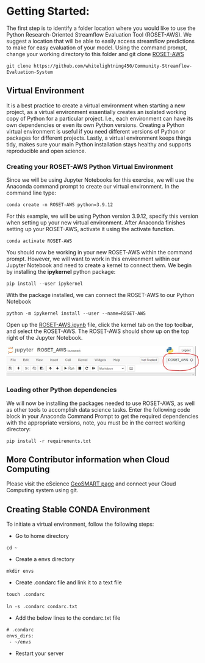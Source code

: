# Getting Started: 
The first step is to identify a folder location where you would like to use the Python Research-Oriented Streamflow Evaluation Tool (ROSET-AWS).
We suggest a location that will be able to easily access streamflow predictions to make for easy evaluation of your model.
Using the command prompt, change your working directory to this folder and git clone [ROSET-AWS](https://github.com/whitelightning450/Community-Streamflow-Evaluation-System)

    git clone https://github.com/whitelightning450/Community-Streamflow-Evaluation-System


## Virtual Environment
It is a best practice to create a virtual environment when starting a new project, as a virtual environment essentially creates an isolated working copy of Python for a particular project. 
I.e., each environment can have its own dependencies or even its own Python versions.
Creating a Python virtual environment is useful if you need different versions of Python or packages for different projects.
Lastly, a virtual environment keeps things tidy, makes sure your main Python installation stays healthy and supports reproducible and open science.

### Creating your ROSET-AWS Python Virtual Environment
Since we will be using Jupyter Notebooks for this exercise, we will use the Anaconda command prompt to create our virtual environment. 
In the command line type: 

    conda create -n ROSET-AWS python=3.9.12

For this example, we will be using Python version 3.9.12, specify this version when setting up your new virtual environment.
After Anaconda finishes setting up your ROSET-AWS, activate it using the activate function.

    conda activate ROSET-AWS

You should now be working in your new ROSET-AWS within the command prompt. 
However, we will want to work in this environment within our Jupyter Notebook and need to create a kernel to connect them.
We begin by installing the **ipykernel** python package:

    pip install --user ipykernel

With the package installed, we can connect the ROSET-AWS to our Python Notebook

    python -m ipykernel install --user --name=ROSET-AWS

Open up the [ROSET-AWS.ipynb](./ROSET-AWS/ROSET_AWS.ipynb) file, click the kernel tab on the top toolbar, and select the ROSET-AWS. 
The ROSET-AWS should show up on the top right of the Jupyter Notebook.

![Notebook_env](./Images/ROSET-Kernel.JPG)



### Loading other Python dependencies
We will now be installing the packages needed to use ROSET-AWS, as well as other tools to accomplish data science tasks.
Enter the following code block in your Anaconda Command Prompt to get the required dependencies with the appropriate versions, note, you must be in the correct working directory:

    pip install -r requirements.txt


## More Contributor information when Cloud Computing

Please visit the eScience [GeoSMART page](https://geosmart.hackweek.io/preliminary/checklist/git.html) and connect your Cloud Computing system using git.


## Creating Stable CONDA Environment

To initiate a virtual environment, follow the following steps:

* Go to home directory
```
cd ~
```
* Create a envs directory
```
mkdir envs
```
* Create .condarc file and link it to a text file
```
touch .condarc

ln -s .condarc condarc.txt
```
* Add the below lines to the condarc.txt file
```
# .condarc
envs_dirs:
 - ~/envs
```
* Restart your server


